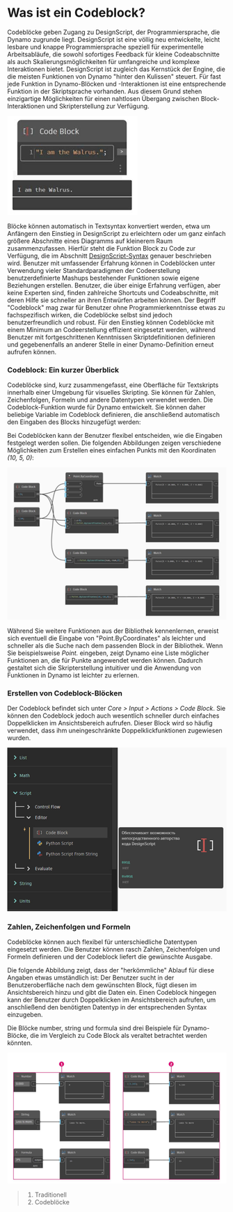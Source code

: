 # Was ist ein Codeblock?

Codeblöcke geben Zugang zu DesignScript, der Programmiersprache, die Dynamo zugrunde liegt. DesignScript ist eine völlig neu entwickelte, leicht lesbare und knappe Programmiersprache speziell für experimentelle Arbeitsabläufe, die sowohl sofortiges Feedback für kleine Codeabschnitte als auch Skalierungsmöglichkeiten für umfangreiche und komplexe Interaktionen bietet. DesignScript ist zugleich das Kernstück der Engine, die die meisten Funktionen von Dynamo "hinter den Kulissen" steuert. Für fast jede Funktion in Dynamo-Blöcken und -Interaktionen ist eine entsprechende Funktion in der Skriptsprache vorhanden. Aus diesem Grund stehen einzigartige Möglichkeiten für einen nahtlosen Übergang zwischen Block-Interaktionen und Skripterstellung zur Verfügung.

![](../images/8-1/1/codeblock.jpg)

Blöcke können automatisch in Textsyntax konvertiert werden, etwa um Anfängern den Einstieg in DesignScript zu erleichtern oder um ganz einfach größere Abschnitte eines Diagramms auf kleinerem Raum zusammenzufassen. Hierfür steht die Funktion Block zu Code zur Verfügung, die im Abschnitt [DesignScript-Syntax](2-design-script-syntax.md) genauer beschrieben wird. Benutzer mit umfassender Erfahrung können in Codeblöcken unter Verwendung vieler Standardparadigmen der Codeerstellung benutzerdefinierte Mashups bestehender Funktionen sowie eigene Beziehungen erstellen. Benutzer, die über einige Erfahrung verfügen, aber keine Experten sind, finden zahlreiche Shortcuts und Codeabschnitte, mit deren Hilfe sie schneller an ihren Entwürfen arbeiten können. Der Begriff "Codeblock" mag zwar für Benutzer ohne Programmierkenntnisse etwas zu fachspezifisch wirken, die Codeblöcke selbst sind jedoch benutzerfreundlich und robust. Für den Einstieg können Codeblöcke mit einem Minimum an Codeerstellung effizient eingesetzt werden, während Benutzer mit fortgeschrittenen Kenntnissen Skriptdefinitionen definieren und gegebenenfalls an anderer Stelle in einer Dynamo-Definition erneut aufrufen können.

### Codeblock: Ein kurzer Überblick

Codeblöcke sind, kurz zusammengefasst, eine Oberfläche für Textskripts innerhalb einer Umgebung für visuelles Skripting. Sie können für Zahlen, Zeichenfolgen, Formeln und andere Datentypen verwendet werden. Die Codeblock-Funktion wurde für Dynamo entwickelt. Sie können daher beliebige Variable im Codeblock definieren, die anschließend automatisch den Eingaben des Blocks hinzugefügt werden:

Bei Codeblöcken kann der Benutzer flexibel entscheiden, wie die Eingaben festgelegt werden sollen. Die folgenden Abbildungen zeigen verschiedene Möglichkeiten zum Erstellen eines einfachen Punkts mit den Koordinaten _(10, 5, 0)_:

![](../images/8-1/1/codeblockbriefoverview.jpg)

Während Sie weitere Funktionen aus der Bibliothek kennenlernen, erweist sich eventuell die Eingabe von "Point.ByCoordinates" als leichter und schneller als die Suche nach dem passenden Block in der Bibliothek. Wenn Sie beispielsweise _Point._ eingeben, zeigt Dynamo eine Liste möglicher Funktionen an, die für Punkte angewendet werden können. Dadurch gestaltet sich die Skripterstellung intuitiver und die Anwendung von Funktionen in Dynamo ist leichter zu erlernen.

### Erstellen von Codeblock-Blöcken

Der Codeblock befindet sich unter _Core > Input > Actions > Code Block_. Sie können den Codeblock jedoch auch wesentlich schneller durch einfaches Doppelklicken im Ansichtsbereich aufrufen. Dieser Block wird so häufig verwendet, dass ihm uneingeschränkte Doppelklickfunktionen zugewiesen wurden.

![](../images/8-1/1/creatingcodeblocknodes.jpg)

### Zahlen, Zeichenfolgen und Formeln

Codeblöcke können auch flexibel für unterschiedliche Datentypen eingesetzt werden. Die Benutzer können rasch Zahlen, Zeichenfolgen und Formeln definieren und der Codeblock liefert die gewünschte Ausgabe.

Die folgende Abbildung zeigt, dass der "herkömmliche" Ablauf für diese Angaben etwas umständlich ist: Der Benutzer sucht in der Benutzeroberfläche nach dem gewünschten Block, fügt diesen im Ansichtsbereich hinzu und gibt die Daten ein. Einen Codeblock hingegen kann der Benutzer durch Doppelklicken im Ansichtsbereich aufrufen, um anschließend den benötigten Datentyp in der entsprechenden Syntax einzugeben.

Die Blöcke number, string und formula sind drei Beispiele für Dynamo-Blöcke, die im Vergleich zu Code Block als veraltet betrachtet werden könnten.

![](../images/8-1/1/oldschoolvscodeblocksnodes.jpg)

> 1. Traditionell
> 2. Codeblöcke
